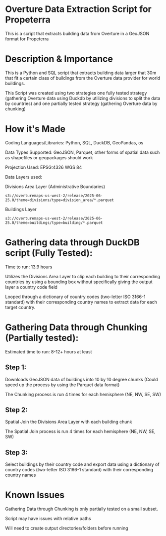 # Overture Data Extraction Script for Propeterra

This is a script that extracts building data from Overture in a GeoJSON format for Propeterra

# Description & Importance

This is a Python and SQL script that extracts building data larger that 30m that fit a certain class of buildings from the Overture data provider for world buildings.

This Script was created using two strategies one fully tested strategy (gathering Overture data using Duckdb by utilizing divisions to split the data by countries) and one partially tested strategy (gathering Overture data by chunking)

# How it's Made

Coding Languages/Libraries: Python, SQL, DuckDB, GeoPandas, os 

Data Types Supported: GeoJSON, Parquet, other forms of spatial data such as shapefiles or geopackages should work

Projection Used: EPSG:4326 WGS 84

Data Layers used: 

Divisions Area Layer (Administrative Boundaries)

    s3://overturemaps-us-west-2/release/2025-06-25.0/theme=divisions/type=division_area/*.parquet

Buildings Layer

    s3://overturemaps-us-west-2/release/2025-06-25.0/theme=buildings/type=building/*.parquet

# Gathering data through DuckDB script (Fully Tested):

Time to run: 13.9 hours

Utilizes the Divisions Area Layer to clip each building to their corresponding countries by using a bounding box without specifically giving the output layer a country code field

Looped through a dictionary of country codes (two-letter ISO 3166-1 standard) with their corresponding country names to extract data for each target country.

# Gathering Data through Chunking (Partially tested):

Estimated time to run: 8-12+ hours at least

## Step 1:

Downloads GeoJSON data of buildings into 10 by 10 degree chunks (Could speed up the process by using the Parquet data format)

The Chunking process is run 4 times for each hemisphere (NE, NW, SE, SW)

## Step 2:

Spatial Join the Divisions Area Layer with each building chunk

The Spatial Join process is run 4 times for each hemisphere (NE, NW, SE, SW)

## Step 3: 

Select buildings by their country code and export data using a dictionary of country codes (two-letter ISO 3166-1 standard) with their corresponding country names

# Known Issues

Gathering Data through Chunking is only partially tested on a small subset.

Script may have issues with relative paths

Will need to create output directories/folders before running
